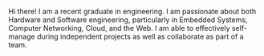 Hi there! I am a recent graduate in engineering. I am passionate about both Hardware and Software engineering, particularly in Embedded Systems, Computer Networking, Cloud, and the Web. I am able to effectively self-manage during independent projects as well as collaborate as part of a team.
